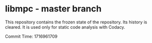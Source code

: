 # libmpc - master branch

This repository contains the frozen state of the repository.
Its history is cleared. It is used only for static code
analysis with Codacy.

Commit Time: 1716961709